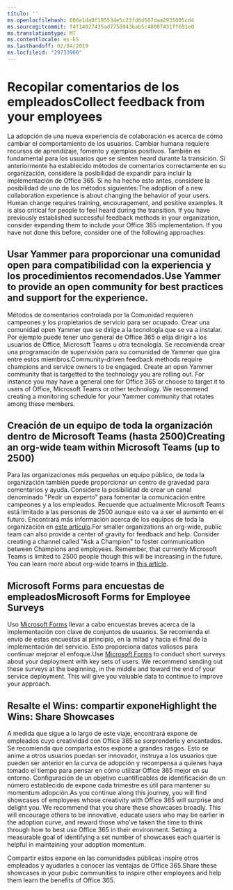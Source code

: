 ```yaml
---
título: ''
ms.openlocfilehash: 606e1da0f195534e5c23fd6d587daa2935005cd4
ms.sourcegitcommit: f4f14027435ad7750943bab5c48007431ff691e0
ms.translationtype: MT
ms.contentlocale: es-ES
ms.lasthandoff: 02/04/2019
ms.locfileid: "29733960"
---
```

# <a name="collect-feedback-from-your-employees"></a><span data-ttu-id="48d53-102">Recopilar comentarios de los empleados</span><span class="sxs-lookup"><span data-stu-id="48d53-102">Collect feedback from your employees</span></span>

<span data-ttu-id="48d53-p101">La adopción de una nueva experiencia de colaboración es acerca de cómo cambiar el comportamiento de los usuarios. Cambiar humana requiere recursos de aprendizaje, fomento y ejemplos positivos. También es fundamental para los usuarios que se sienten heard durante la transición. Si anteriormente ha establecido métodos de comentarios correctamente en su organización, considere la posibilidad de expandir para incluir la implementación de Office 365. Si no ha hecho esto antes, considere la posibilidad de uno de los métodos siguientes:</span><span class="sxs-lookup"><span data-stu-id="48d53-p101">The adoption of a new collaboration experience is about changing the behavior of your users. Human change requires training, encouragement, and positive examples. It is also critical for people to feel heard during the transition. If you have previously established successful feedback methods in your organization, consider expanding them to include your Office 365 implementation. If you have not done this before, consider one of the following approaches:</span></span>

## <a name="use-yammer-to-provide-an-open-community-for-best-practices-and-support-for-the-experience"></a><span data-ttu-id="48d53-108">Usar Yammer para proporcionar una comunidad open para compatibilidad con la experiencia y los procedimientos recomendados.</span><span class="sxs-lookup"><span data-stu-id="48d53-108">Use Yammer to provide an open community for best practices and support for the experience.</span></span>
<span data-ttu-id="48d53-p102">Métodos de comentarios controlada por la Comunidad requieren campeones y los propietarios de servicio para ser ocupado. Crear una comunidad open Yammer que se dirige a la tecnología que se va a instalar.  Por ejemplo puede tener uno general de Office 365 o elija dirigir a los usuarios de Office, Microsoft Teams u otra tecnología.  Se recomienda crear una programación de supervisión para su comunidad de Yammer que gira entre estos miembros.</span><span class="sxs-lookup"><span data-stu-id="48d53-p102">Community-driven feedback methods require champions and service owners to be engaged. Create an open Yammer community that is targetted to the technology you are rolling out.  For instance you may have a general one for Office 365 or choose to target it to users of Office, Microsoft Teams or other technology.  We recommend creating a monitoring schedule for your Yammer community that rotates among these members.</span></span> 

## <a name="creating-an-org-wide-team-within-microsoft-teams-up-to-2500"></a><span data-ttu-id="48d53-112">Creación de un equipo de toda la organización dentro de Microsoft Teams (hasta 2500)</span><span class="sxs-lookup"><span data-stu-id="48d53-112">Creating an org-wide team within Microsoft Teams (up to 2500)</span></span>
<span data-ttu-id="48d53-p103">Para las organizaciones más pequeñas un equipo público, de toda la organización también puede proporcionar un centro de gravedad para comentarios y ayuda.  Considere la posibilidad de crear un canal denominado "Pedir un experto" para fomentar la comunicación entre campeones y a los empleados.  Recuerde que actualmente Microsoft Teams está limitado a las personas de 2500 aunque esto va a ser el aumento en el futuro. Encontrará más información acerca de los equipos de toda la organización en [este artículo](https://docs.microsoft.com/en-us/microsoftteams/create-an-org-wide-team).</span><span class="sxs-lookup"><span data-stu-id="48d53-p103">For smaller organizations an org-wide, public team can also provide a center of gravity for feedback and help.  Consider creating a channel called "Ask a Champion" to foster communication between Champions and employees.  Remember, that currently Microsoft Teams is limited to 2500 people though this will be increasing in the future. You can learn more about org-wide teams in [this article](https://docs.microsoft.com/en-us/microsoftteams/create-an-org-wide-team).</span></span> 

## <a name="microsoft-forms-for-employee-surveys"></a><span data-ttu-id="48d53-117">Microsoft Forms para encuestas de empleados</span><span class="sxs-lookup"><span data-stu-id="48d53-117">Microsoft Forms for Employee Surveys</span></span>

<span data-ttu-id="48d53-p104">Uso [Microsoft Forms](https://support.office.com/en-us/forms) llevar a cabo encuestas breves acerca de la implementación con clave de conjuntos de usuarios.  Se recomienda el envío de estas encuestas al principio, en la mitad y hacia el final de la implementación del servicio.  Esto proporciona datos valiosos para continuar mejorar el enfoque.</span><span class="sxs-lookup"><span data-stu-id="48d53-p104">Use [Microsoft Forms](https://support.office.com/en-us/forms) to conduct short surveys about your deployment with key sets of users.  We recommend sending out these surveys at the beginning, in the middle and toward the end of your service deployment.  This will give you valuable data to continue to improve your approach.</span></span>  

## <a name="highlight-the-wins-share-showcases"></a><span data-ttu-id="48d53-121">Resalte el Wins: compartir expone</span><span class="sxs-lookup"><span data-stu-id="48d53-121">Highlight the Wins: Share Showcases</span></span>
<span data-ttu-id="48d53-p105">A medida que sigue a lo largo de este viaje, encontrará expone de empleados cuyo creatividad con Office 365 se sorprenderle y encantados. Se recomienda que comparta estos expone a grandes rasgos. Esto se anime a otros usuarios puedan ser innovador, instruya a los usuarios que pueden ser anterior en la curva de adopción y recompensa a quienes haya tomado el tiempo para pensar en cómo utilizar Office 365 mejor en su entorno. Configuración de un objetivo cuantificables de identificación de un número establecido de expone cada trimestre es útil para mantener su momentum adopción.</span><span class="sxs-lookup"><span data-stu-id="48d53-p105">As you continue along this journey, you will find showcases of employees whose creativity with Office 365 will surprise and delight you. We recommend that you share these showcases broadly. This will encourage others to be innovative, educate users who may be earlier in the adoption curve, and reward those who’ve taken the time to think through how to best use Office 365 in their environment. Setting a measurable goal of identifying a set number of showcases each quarter is helpful in maintaining your adoption momentum.</span></span>

<span data-ttu-id="48d53-126">Compartir estos expone en las comunidades públicas inspire otros empleados y ayudarles a conocer las ventajas de Office 365.</span><span class="sxs-lookup"><span data-stu-id="48d53-126">Share these showcases in your pubic communities to inspire other employees and help them learn the benefits of Office 365.</span></span>  